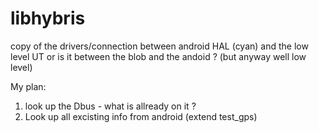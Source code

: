 # libhybris

copy of the drivers/connection between android HAL (cyan) and the low level UT
or is it between the blob and the andoid ?
(but anyway well low level)

My plan:
1) look up the Dbus - what is allready on it ? 
2) Look up all excisting info from android (extend test_gps)
